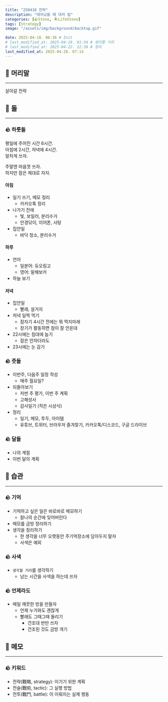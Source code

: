 ```yaml
---
title: "250418 전략"
description: "태어났을 때 대처 법"
categories: [🪨Stone, 🏝️LifeStone]
tags: [Strategy]
image: "/assets/img/background/backtop.gif"

date: 2025-04-18. 06:36 # Init
# last_modified_at: 2025-04-19. 01:34 # 생각할 거리
# last_modified_at: 2025-04-22. 22:38 # 정리
last_modified_at: 2025-04-28. 07:14
---
```


## 🗿 머리말

---

살아갈 전략  

## 🗿 돌

---

### 🪨 하룻돌

평일에 주어진 시간 6시간.  
아침에 2시간, 저녁에 4시간.  
알차게 쓰자.  

주말엔 마음껏 쓰자.  
하지만 잠은 제대로 자자.  

#### 아침

- 일기 쓰기, 메모 정리
  - 카카오톡 정리
- 나가기 전에
  - 빛, 보일러, 분리수거
  - 안경닦이, 이어폰, 사탕
- 집안일
  - 바닥 청소, 분리수거

#### 하루

- 언어
  - 일본어: 듀오링고
  - 영어: 말해보카
- 하늘 보기

#### 저녁

- 집안일
  - 빨래, 설거지
- 저녁 일찍 먹기
  - 잠자기 4시간 전에는 뭐 먹지마래
  - 장기가 활동하면 잠이 잘 안온대
- 22시에는 침대에 눕기
  - 잠은 안자더라도
- 23시에는 눈 감기

### 🪨 줏돌

- 이번주, 다음주 일정 작성
  - 매주 월요일?
- 되돌아보기
  - 저번 주 평가, 이번 주 계획
  - 고해성사
  - 감사일기 (작은 시상식)
- 정리
  - 일기, 메모, 투두, 아이템
  - 유튜브, 트위터, 브라우저 즐겨찾기, 카카오톡/디스코드, 구글 드라이브

### 🪨 달돌

- 나의 계절
- 이번 달의 계획

## 🗿 습관

---

### 🪨 기억

- 기억하고 싶은 일은 바로바로 메모하기
  - 찰나의 순간에 잊어버린다
- 메모를 금방 정리하기
- 생각을 정리하기
  - 한 생각을 너무 오랫동안 주기억장소에 담아두지 말자
  - 사색은 예외

### 🪨 사색

- `생각할 거리`를 생각하기
  - 남는 시간을 사색을 하는데 쓰자

### 🪨 언제라도

- 매일 깨끗한 방을 만들자
  - 언제 누가와도 괜찮게
  - 빨래도 그때그때 돌리기
    - 건조대 반만 쓰자
    - 건조된 것도 금방 개기

## 🗿 메모

---

### 🪨 키워드

- 전략(戰略, strategy): 이기기 위한 계획
- 전술(戰術, tactic): 그 실행 방법
- 전투(戰鬥, battle): 이 이뤄지는 실제 행동
